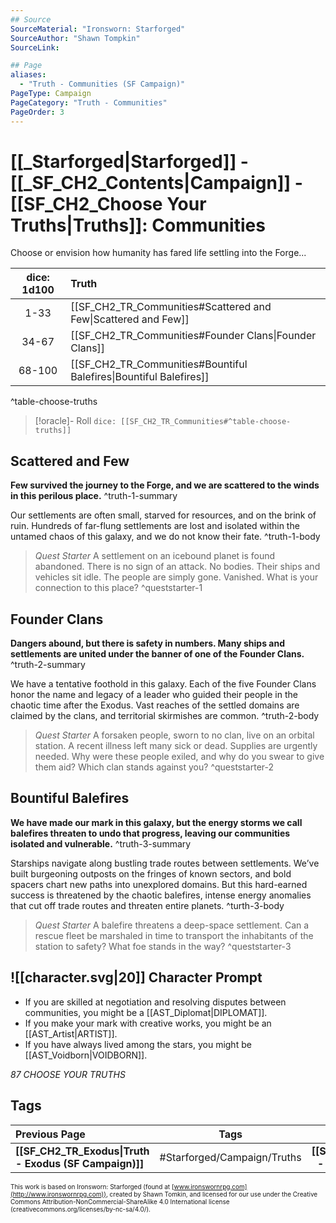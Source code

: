 ```yaml
---
## Source
SourceMaterial: "Ironsworn: Starforged"
SourceAuthor: "Shawn Tompkin"
SourceLink: 

## Page
aliases:
  - "Truth - Communities (SF Campaign)"
PageType: Campaign
PageCategory: "Truth - Communities"
PageOrder: 3
---
```

# [[_Starforged|Starforged]] - [[_SF_CH2_Contents|Campaign]] - [[SF_CH2_Choose Your Truths|Truths]]: Communities
Choose or envision how humanity has fared life settling into the Forge...

| dice: 1d100 | Truth |
| :---: | :--- |
| 1-33 | [[SF_CH2_TR_Communities#Scattered and Few\|Scattered and Few]] |
| 34-67 | [[SF_CH2_TR_Communities#Founder Clans\|Founder Clans]] |
| 68-100 | [[SF_CH2_TR_Communities#Bountiful Balefires\|Bountiful Balefires]] |
^table-choose-truths

> [!oracle]- Roll
> `dice: [[SF_CH2_TR_Communities#^table-choose-truths]]`

## Scattered and Few
**Few survived the journey to the Forge, and we are scattered to the winds in this perilous place.** ^truth-1-summary
 
Our settlements are often small, starved for resources, and on the brink of ruin. Hundreds of far-flung settlements are lost and isolated within the untamed chaos of this galaxy, and we do not know their fate. ^truth-1-body

> _Quest Starter_
> A settlement on an icebound planet is found abandoned. There is no sign of an attack. No bodies. Their ships and vehicles sit idle. The people are simply gone. Vanished. What is your connection to this place? ^queststarter-1

## Founder Clans
**Dangers abound, but there is safety in numbers. Many ships and settlements are united under the banner of one of the Founder Clans.** ^truth-2-summary
 
We have a tentative foothold in this galaxy. Each of the five Founder Clans honor the name and legacy of a leader who guided their people in the chaotic time after the Exodus. Vast reaches of the settled domains are claimed by the clans, and territorial skirmishes are common. ^truth-2-body

> _Quest Starter_
> A forsaken people, sworn to no clan, live on an orbital station. A recent illness left many sick or dead. Supplies are urgently needed. Why were these people exiled, and why do you swear to give them aid? Which clan stands against you? ^queststarter-2

## Bountiful Balefires
**We have made our mark in this galaxy, but the energy storms we call balefires threaten to undo that progress, leaving our communities isolated and vulnerable.** ^truth-3-summary
 
Starships navigate along bustling trade routes between settlements. We’ve built burgeoning outposts on the fringes of known sectors, and bold spacers chart new paths into unexplored domains. But this hard-earned success is threatened by the chaotic balefires, intense energy anomalies that cut off trade routes and threaten entire planets. ^turth-3-body

> _Quest Starter_
> A balefire threatens a deep-space settlement. Can a rescue fleet be marshaled in time to transport the inhabitants of the station to safety? What foe stands in the way?
> ^queststarter-3

## ![[character.svg|20]] Character Prompt
* If you are skilled at negotiation and resolving disputes between communities, you might be a [[AST_Diplomat|DIPLOMAT]].
* If you make your mark with creative works, you might be an [[AST_Artist|ARTIST]].
* If you have always lived among the stars, you might be [[AST_Voidborn|VOIDBORN]].

*87 CHOOSE YOUR TRUTHS*

## Tags
| Previous Page | Tags | Next Page |
|:--- |:---:| ---:|
| **[[SF_CH2_TR_Exodus\|Truth - Exodus (SF Campaign)]]** | #Starforged/Campaign/Truths | **[[SF_CH2_TR_Iron\|Truth - Iron (SF Campaign)]]** |

<font size=-2>This work is based on Ironsworn: Starforged (found at [www.ironswornrpg.com](http://www.ironswornrpg.com)), created by Shawn Tomkin, and licensed for our use under the Creative Commons Attribution-NonCommercial-ShareAlike 4.0 International license  (creativecommons.org/licenses/by-nc-sa/4.0/).</font>